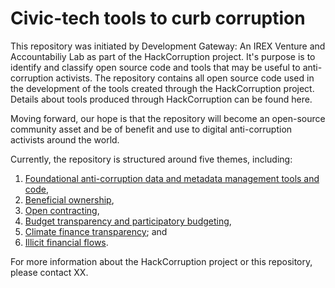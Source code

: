 # Civic-tech tools to curb corruption

This repository was initiated by Development Gateway: An IREX Venture and Accountabiliy Lab as part of the HackCorruption project. It's purpose is to identify and classify open source code and tools that may be useful to anti-corruption activists. The repository contains all open source code used in the development of the tools created through the HackCorruption project. Details about tools produced through HackCorruption can be found here. 

Moving forward, our hope is that the repository will become an open-source community asset and be of benefit and use to digital anti-corruption activists around the world.

Currently, the repository is structured around five themes, including:

1. [Foundational anti-corruption data and metadata management tools and code](Foundational),
2. [Beneficial ownership](BeneficialOwnership),
3. [Open contracting](OpenContracting),
4. [Budget transparency and participatory budgeting](BudgetTransparency), 
5. [Climate finance transparency](ClimateFinanceTransparency); and
6. [Illicit financial flows](IllicitFinancialFlows).

For more information about the HackCorruption project or this repository, please contact XX. 
